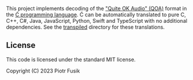 ﻿This project implements decoding
of the ["Quite OK Audio" (QOA)](https://github.com/phoboslab/qoa) format
in the [Ć programming language](https://github.com/pfusik/cito).
Ć can be automatically translated to pure C, C++, C#, Java, JavaScript,
Python, Swift and TypeScript with no additional dependencies.
See the [transpiled](transpiled) directory for these translations.

License
-------

This code is licensed under the standard MIT license.

Copyright (C) 2023 Piotr Fusik
